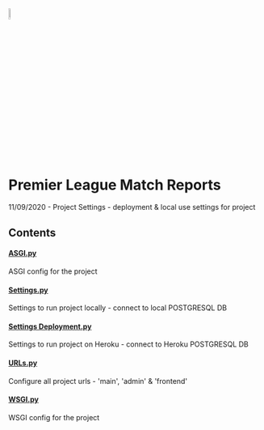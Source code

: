 <img src="https://i.ibb.co/ZXVNVY5/pr-logo-plain-opauq.png" width="7.5%" height="7.5%">

# Premier League Match Reports
11/09/2020 - Project Settings - deployment & local use settings for project

## Contents

#### <a href="https://github.com/andyclarkemedia/Pundits-Review/tree/master/premierleaguematchreports/asgi.py">ASGI.py</a>
ASGI config for the project

#### <a href="https://github.com/andyclarkemedia/Pundits-Review/tree/master/premierleaguematchreports/settings.py">Settings.py</a>
Settings to run project locally - connect to local POSTGRESQL DB

#### <a href="https://github.com/andyclarkemedia/Pundits-Review/tree/master/premierleaguematchreports/settings_deployment.py">Settings Deployment.py</a>
Settings to run project on Heroku - connect to Heroku POSTGRESQL DB

#### <a href="https://github.com/andyclarkemedia/Pundits-Review/tree/master/premierleaguematchreports/urls.py">URLs.py</a>
Configure all project urls - 'main', 'admin' & 'frontend'

#### <a href="https://github.com/andyclarkemedia/Pundits-Review/tree/master/premierleaguematchreports/wsgi.py">WSGI.py</a>
WSGI config for the project
